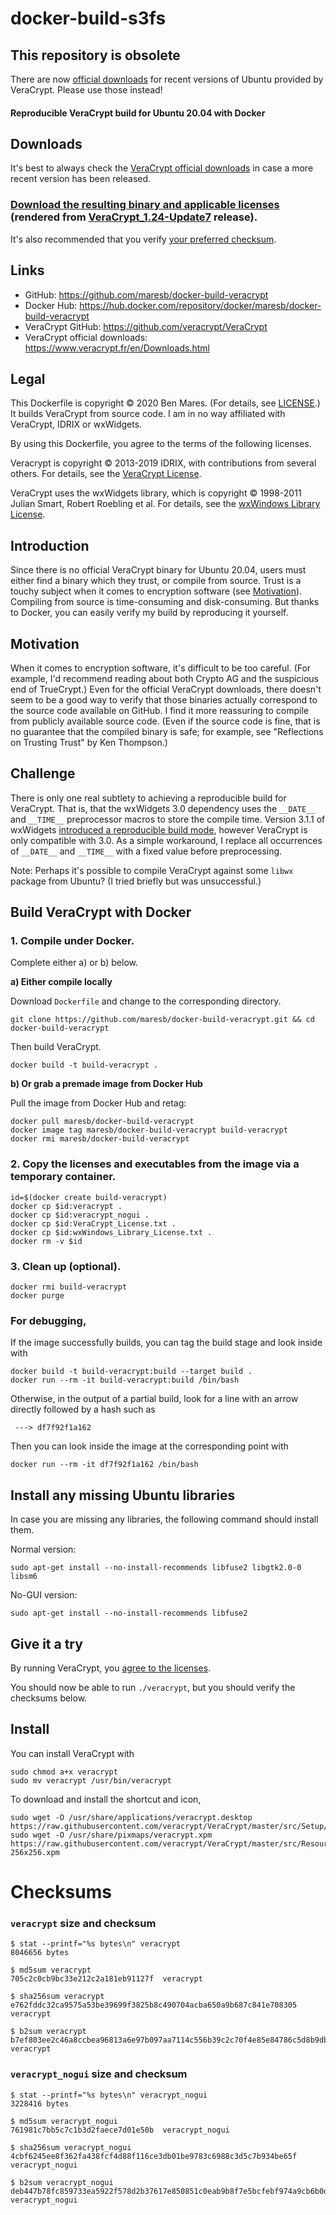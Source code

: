 # docker-build-s3fs

## This repository is obsolete

There are now [official downloads](https://veracrypt.fr/en/Downloads.html) for recent versions of Ubuntu provided by VeraCrypt. Please use those instead!

#### Reproducible VeraCrypt build for Ubuntu 20.04 with Docker

## Downloads

It's best to always check the [VeraCrypt official downloads](https://www.veracrypt.fr/en/Downloads.html) in case a more recent version has been released.

### [Download the resulting binary and applicable licenses](builds/VeraCrypt_1.24-Update7) (rendered from [VeraCrypt_1.24-Update7](https://github.com/veracrypt/VeraCrypt/tree/VeraCrypt_1.24-Update7) release).

It's also recommended that you verify [your preferred checksum](#checksums).

## Links

- GitHub: https://github.com/maresb/docker-build-veracrypt
- Docker Hub: https://hub.docker.com/repository/docker/maresb/docker-build-veracrypt
- VeraCrypt GitHub: https://github.com/veracrypt/VeraCrypt
- VeraCrypt official downloads: https://www.veracrypt.fr/en/Downloads.html

## Legal

This Dockerfile is copyright © 2020 Ben Mares.  (For details, see [LICENSE](LICENSE).)  It builds VeraCrypt from source code. I am in no way affiliated with VeraCrypt, IDRIX or wxWidgets.

By using this Dockerfile, you agree to the terms of the following licenses.

Veracrypt is copyright © 2013-2019 IDRIX, with contributions from several others.  For details, see the [VeraCrypt License](VeraCrypt_License.txt).

VeraCrypt uses the wxWidgets library, which is copyright © 1998-2011 Julian Smart, Robert Roebling et al.  For details, see the [wxWindows Library License](wxWindows_Library_License.txt).


## Introduction

Since there is no official VeraCrypt binary for Ubuntu 20.04, users must either find a binary which they trust, or compile from source.  Trust is a touchy subject when it comes to encryption software (see [Motivation](#motivation)). Compiling from source is time-consuming and disk-consuming.  But thanks to Docker, you can easily verify my build by reproducing it yourself.

## Motivation

When it comes to encryption software, it's difficult to be too careful. (For example, I'd recommend reading about both Crypto AG and the suspicious end of TrueCrypt.)  Even for the official VeraCrypt downloads, there doesn't seem to be a good way to verify that those binaries actually correspond to the source code available on GitHub.  I find it more reassuring to compile from publicly available source code.  (Even if the source code is fine, that is no guarantee that the compiled binary is safe; for example, see "Reflections on Trusting Trust" by Ken Thompson.)

## Challenge

There is only one real subtlety to achieving a reproducible build for VeraCrypt.  That is, that the wxWidgets 3.0 dependency uses the `__DATE__` and `__TIME__` preprocessor macros to store the compile time.  Version 3.1.1 of wxWidgets [introduced a reproducible build mode](https://github.com/wxWidgets/wxWidgets/commit/2f8a343b225e68d62f53c0908560f92b194a49c9), however VeraCrypt is only compatible with 3.0.  As a simple workaround, I replace all occurrences of `__DATE__` and `__TIME__` with a fixed value before preprocessing.

Note: Perhaps it's possible to compile VeraCrypt against some `libwx` package from Ubuntu?  (I tried briefly but was unsuccessful.)

## Build VeraCrypt with Docker

### 1. Compile under Docker.

Complete either a) or b) below.

**a) Either compile locally**

Download `Dockerfile` and change to the corresponding directory.

```
git clone https://github.com/maresb/docker-build-veracrypt.git && cd docker-build-veracrypt
```

Then build VeraCrypt.

```
docker build -t build-veracrypt .
```

**b) Or grab a premade image from Docker Hub**

Pull the image from Docker Hub and retag:
```
docker pull maresb/docker-build-veracrypt
docker image tag maresb/docker-build-veracrypt build-veracrypt
docker rmi maresb/docker-build-veracrypt
```

### 2. Copy the licenses and executables from the image via a temporary container.
```
id=$(docker create build-veracrypt)
docker cp $id:veracrypt .
docker cp $id:veracrypt_nogui .
docker cp $id:VeraCrypt_License.txt .
docker cp $id:wxWindows_Library_License.txt .
docker rm -v $id
```

### 3. Clean up (optional).

```
docker rmi build-veracrypt
docker purge
```

### For debugging,

If the image successfully builds, you can tag the build stage and look inside with
```
docker build -t build-veracrypt:build --target build .
docker run --rm -it build-veracrypt:build /bin/bash
```
Otherwise, in the output of a partial build, look for a line with an arrow directly followed by a hash such as
```
 ---> df7f92f1a162
```
Then you can look inside the image at the corresponding point with
```
docker run --rm -it df7f92f1a162 /bin/bash
```

## Install any missing Ubuntu libraries

In case you are missing any libraries, the following command should install them.

Normal version:
```
sudo apt-get install --no-install-recommends libfuse2 libgtk2.0-0 libsm6
```

No-GUI version:
```
sudo apt-get install --no-install-recommends libfuse2
```

## Give it a try

By running VeraCrypt, you [agree to the licenses](#legal).

You should now be able to run `./veracrypt`, but you should
verify the checksums below.

## Install

You can install VeraCrypt with

```
sudo chmod a+x veracrypt
sudo mv veracrypt /usr/bin/veracrypt
```

To download and install the shortcut and icon,
```
sudo wget -O /usr/share/applications/veracrypt.desktop https://raw.githubusercontent.com/veracrypt/VeraCrypt/master/src/Setup/Linux/veracrypt.desktop
sudo wget -O /usr/share/pixmaps/veracrypt.xpm https://raw.githubusercontent.com/veracrypt/VeraCrypt/master/src/Resources/Icons/VeraCrypt-256x256.xpm
```

# Checksums

### `veracrypt` size and checksum

    $ stat --printf="%s bytes\n" veracrypt
    8046656 bytes

    $ md5sum veracrypt
    705c2c0cb9bc33e212c2a181eb91127f  veracrypt

    $ sha256sum veracrypt
    e762fddc32ca9575a53be39699f3825b8c490704acba650a9b687c841e708305  veracrypt

    $ b2sum veracrypt
    b7ef803ee2c46a8ccbea96813a6e97b097aa7114c556b39c2c70f4e85e84786c5d8b9dbefaafc45a2e209f15d306e670ab1dc484c30b387f750a3a1e1d8ec2fd  veracrypt

### `veracrypt_nogui` size and checksum

    $ stat --printf="%s bytes\n" veracrypt_nogui
    3228416 bytes

    $ md5sum veracrypt_nogui
    761981c7bb5c7c1b3d2faece7d01e50b  veracrypt_nogui

    $ sha256sum veracrypt_nogui
    4cbf6245ee8f362fa438fcf4d88f116ce3db01be9783c6988c3d5c7b934be65f  veracrypt_nogui

    $ b2sum veracrypt_nogui
    deb447b78fc859733ea5922f578d2b37617e850851c0eab9b8f7e5bcfebf974a9cb6b0d3cf887d9bcbefa1d9277bf129739763a74985b5b00c8aa6dd36c0f497  veracrypt_nogui
